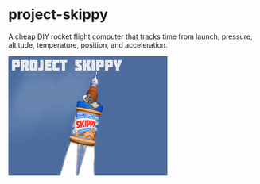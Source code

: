 # project-skippy
A cheap DIY rocket flight computer that tracks time from launch, pressure, altitude, temperature, position, and acceleration.

![](https://github.com/olearyf/project-skippy/blob/master/project-skippy-logo.jpg)
